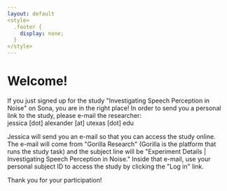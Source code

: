 ```yaml
---
layout: default
<style>
  .footer {
    display: none;
  }
</style>
---
```


# Welcome!

If you just signed up for the study "Investigating Speech Perception in Noise" on Sona, you are in the right place!  In order to send you a personal link to the study, please e-mail the researcher: <br>
jessica [dot] alexander [at] utexas [dot] edu

Jessica will send you an e-mail so that you can access the study online. The e-mail will come from "Gorilla Research" (Gorilla is the platform that runs the study task) and the subject line will be "Experiment Details | Investigating Speech Perception in Noise." Inside that e-mail, use your personal subject ID to access the study by clicking the "Log in" link.

Thank you for your participation!